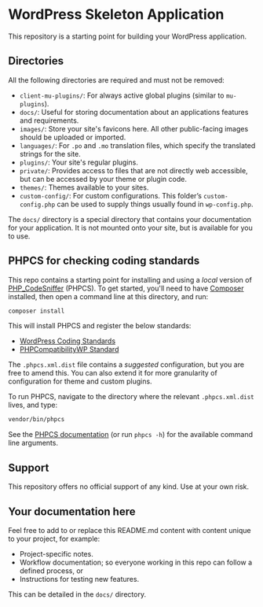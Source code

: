 # WordPress Skeleton Application

This repository is a starting point for building your WordPress application.

## Directories

All the following directories are required and must not be removed:

* `client-mu-plugins/`: For always active global plugins (similar to `mu-plugins`).
* `docs/`: Useful for storing documentation about an applications features and requirements.
* `images/`: Store your site's favicons here. All other public-facing images should be uploaded or imported.
* `languages/`: For `.po` and `.mo` translation files, which specify the translated strings for the site.
* `plugins/`: Your site's regular plugins.
* `private/`: Provides access to files that are not directly web accessible, but can be accessed by your theme or plugin code.
* `themes/`: Themes available to your sites.
* `custom-config/`: For custom configurations. This folder’s `custom-config.php` can be used to supply things usually found in `wp-config.php`.

The `docs/` directory is a special directory that contains your documentation for your application. It is not mounted onto your site, but is available for you to use.

## PHPCS for checking coding standards

This repo contains a starting point for installing and using a _local_ version of [PHP_CodeSniffer](https://github.com/squizlabs/PHP_CodeSniffer) (PHPCS). To get started, you'll need to have [Composer](https://getcomposer.org/) installed, then open a command line at this directory, and run:

```sh
composer install
```

This will install PHPCS and register the below standards:

 - [WordPress Coding Standards](https://github.com/WordPress/WordPress-Coding-Standards)
 - [PHPCompatibilityWP Standard](https://github.com/PHPCompatibility/PHPCompatibilityWP)

The `.phpcs.xml.dist` file contains a _suggested_ configuration, but you are free to amend this. You can also extend it for more granularity of configuration for theme and custom plugins.

To run PHPCS, navigate to the directory where the relevant `.phpcs.xml.dist` lives, and type:

```sh
vendor/bin/phpcs
```

See the [PHPCS documentation](https://github.com/squizlabs/PHP_CodeSniffer/wiki/Usage) (or run `phpcs -h`) for the available command line arguments.

## Support

This repository offers no official support of any kind. Use at your own risk.

## Your documentation here

Feel free to add to or replace this README.md content with content unique to your project, for example:

* Project-specific notes.
* Workflow documentation; so everyone working in this repo can follow a defined process, or
* Instructions for testing new features.

This can be detailed in the `docs/` directory.
